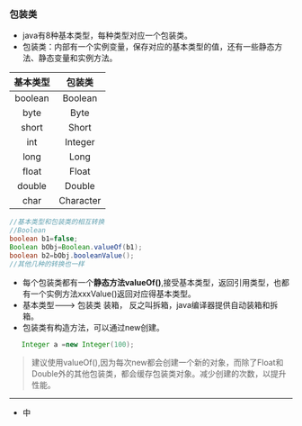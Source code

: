 ### 包装类
- java有8种基本类型，每种类型对应一个包装类。
- 包装类：内部有一个实例变量，保存对应的基本类型的值，还有一些静态方法、静态变量和实例方法。

|基本类型|包装类|
|:------:|:-------:|
|boolean|Boolean|
|byte|Byte|
|short|Short|
|int|Integer|
|long|Long|
|float|Float|
|double|Double|
|char|Character|

```java
//基本类型和包装类的相互转换
//Boolean
boolean b1=false;
Boolean bObj=Boolean.valueOf(b1);
boolean b2=bObj.booleanValue();
//其他几种的转换也一样
```
- 每个包装类都有一个**静态方法valueOf()**,接受基本类型，返回引用类型，也都有一个实例方法xxxValue()返回对应得基本类型。
- 基本类型---> 包装类   装箱， 反之叫拆箱，java编译器提供自动装箱和拆箱。
- 包装类有构造方法，可以通过new创建。
```java
   Integer a =new Integer(100);
```
> 建议使用valueOf(),因为每次new都会创建一个新的对象，而除了Float和Double外的其他包装类，都会缓存包装类对象。减少创建的次数，以提升性能。
---
- 中